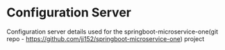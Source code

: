 # Configuration Server
Configuration server details used for the springboot-microservice-one(git repo - https://github.com/jj152/springboot-microservice-one) project
